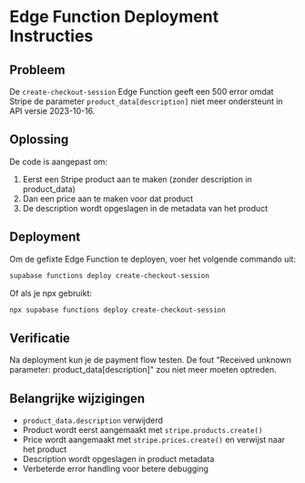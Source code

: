 # Edge Function Deployment Instructies

## Probleem
De `create-checkout-session` Edge Function geeft een 500 error omdat Stripe de parameter `product_data[description]` niet meer ondersteunt in API versie 2023-10-16.

## Oplossing
De code is aangepast om:
1. Eerst een Stripe product aan te maken (zonder description in product_data)
2. Dan een price aan te maken voor dat product
3. De description wordt opgeslagen in de metadata van het product

## Deployment
Om de gefixte Edge Function te deployen, voer het volgende commando uit:

```bash
supabase functions deploy create-checkout-session
```

Of als je npx gebruikt:
```bash
npx supabase functions deploy create-checkout-session
```

## Verificatie
Na deployment kun je de payment flow testen. De fout "Received unknown parameter: product_data[description]" zou niet meer moeten optreden.

## Belangrijke wijzigingen
- `product_data.description` verwijderd
- Product wordt eerst aangemaakt met `stripe.products.create()`
- Price wordt aangemaakt met `stripe.prices.create()` en verwijst naar het product
- Description wordt opgeslagen in product metadata
- Verbeterde error handling voor betere debugging

